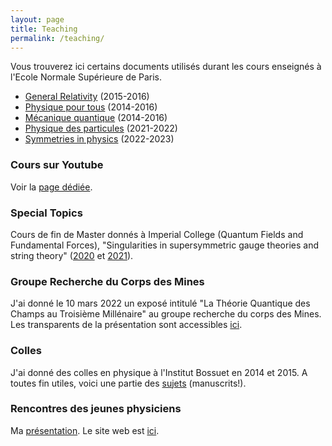 ```yaml
---
layout: page
title: Teaching
permalink: /teaching/
---
```


Vous trouverez ici certains documents utilisés durant les cours enseignés à l'Ecole Normale Supérieure de Paris.
  * [General Relativity](relativite/index.html) (2015-2016)
  * [Physique pour tous](https://tilloy.wordpress.com/teaching/physique-pour-tous/) (2014-2016)
  * [Mécanique quantique](mecanique-quantique/index.html) (2014-2016)
  * [Physique des particules](particules/index.html) (2021-2022)
  * [Symmetries in physics](symmetries/index.html) (2022-2023)



### Cours sur Youtube

Voir la [page dédiée](/videos/). 


### Special Topics

Cours de fin de Master donnés à Imperial College (Quantum Fields and Fundamental Forces), "Singularities in supersymmetric gauge theories and string theory" ([2020](/teaching/Special-Topics/Special-Topics-abstracts-2020.pdf) et [2021](/teaching/Special-Topics/Special-Topics-abstracts-2021.pdf)). 


### Groupe Recherche du Corps des Mines

J'ai donné le 10 mars 2022 un exposé intitulé "La Théorie Quantique des Champs au Troisième Millénaire" au groupe recherche du corps des Mines. Les transparents de la présentation sont accessibles [ici]({{site.file_path}}/presentations/Mines.pdf). 

### Colles

J'ai donné des colles en physique à l'Institut Bossuet en 2014 et 2015. A toutes fin utiles, voici une partie des [sujets]({{site.file_path}}/Colles_Sujets.pdf) (manuscrits!).


### Rencontres des jeunes physiciens

Ma [présentation]({{site.file_path}}/Antoine_Bourget_RJP.pdf). Le site web est [ici](http://rjp.sfp-paris.fr/).
